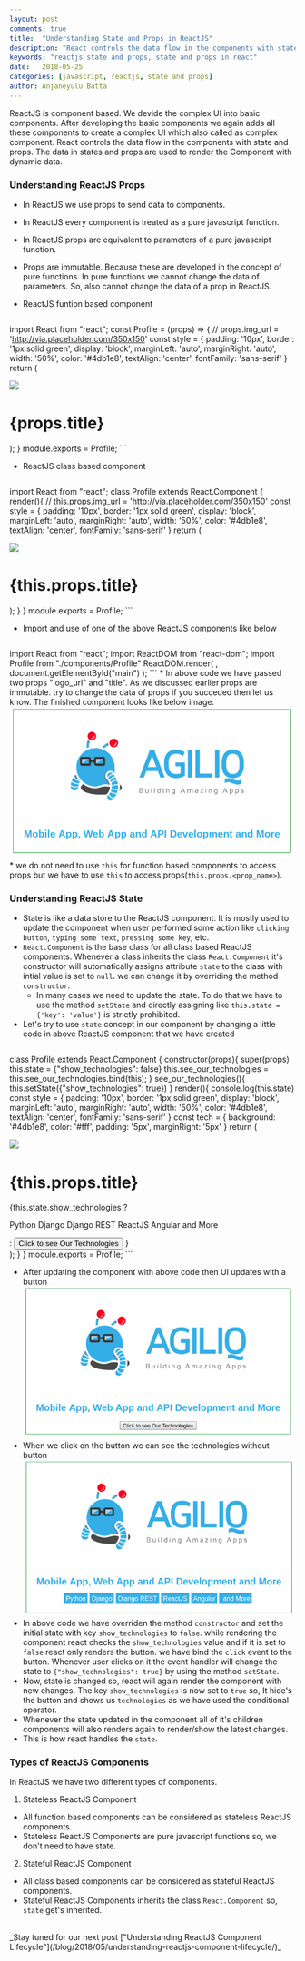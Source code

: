 ```yaml
---
layout: post
comments: true
title:  "Understanding State and Props in ReactJS"
description: "React controls the data flow in the components with state and props. The data in states and props are used to render the Component with dynamic data."
keywords: "reactjs state and props, state and props in react"
date:   2018-05-25
categories: [javascript, reactjs, state and props]
author: Anjaneyulu Batta
---
```


ReactJS is component based. We devide the complex UI into basic components. After developing the basic components we again adds all these components to create a complex UI which also called as complex component. React controls the data flow in the components with state and props. The data in states and props are used to render the Component with dynamic data.

### Understanding ReactJS Props
 * In ReactJS we use props to send data to components.
 * In ReactJS every component is treated as a pure javascript function.
 * In ReactJS props are equivalent to parameters of a pure javascript function.
 * Props are immutable. Because these are developed in the concept of pure functions. In pure functions we cannot change the data of parameters. So, also cannot change the data of a prop in ReactJS.

 * ReactJS funtion based component
	```javascript
import React from "react";
const Profile = (props) => {
	// props.img_url = 'http://via.placeholder.com/350x150'
	const style = {
		padding: '10px',
		border: '1px solid green',
		display: 'block',
	    marginLeft: 'auto',
	    marginRight: 'auto',
	    width: '50%',
	    color: '#4db1e8',
	    textAlign: 'center',
	    fontFamily: 'sans-serif'
	}
	return (
		<div style={style}>
			<img src={props.logo_url} height="250px"/>
			<h1>{props.title}</h1>
		</div>
	);
}
module.exports = Profile;
	```
 * ReactJS class based component
	```javascript
import React from "react";
class Profile extends React.Component {
	render(){
		// this.props.img_url = 'http://via.placeholder.com/350x150'
		const style = {
			padding: '10px',
			border: '1px solid green',
			display: 'block',
		    marginLeft: 'auto',
		    marginRight: 'auto',
		    width: '50%',
		    color: '#4db1e8',
		    textAlign: 'center',
		    fontFamily: 'sans-serif'
		}
		return (
			<div style={style}>
			  <img src={this.props.logo_url} height="250px"/>
			  <h1>{this.props.title}</h1>
			</div>
		);
	}
}
module.exports = Profile;
	```
 * Import and use of one of the above ReactJS components like below
	```javascript
import React from "react";
import ReactDOM from "react-dom";
import Profile from "./components/Profile"
ReactDOM.render(
	<Profile 
		logo_url="https://books.agiliq.com/projects/django-design-patterns/en/latest/_static/logo.png"
		title="Mobile App, Web App and API Development and More"/>,
	document.getElementById("main")
);
	```
	* In above code we have passed two props "logo_url" and "title". As we discussed earlier props are immutable. try to change the data of props if you succeded then let us know. The finished component looks like below image.
	![reactjs state and props](/assets/images/reactjs/agiliq_react_state_and_props.png)
	* we do not need to use `this` for function based components to access props but we have to use `this` to access props(`this.props.<prop_name>`).


### Understanding ReactJS State
* State is like a data store to the ReactJS component. It is mostly used to update the component when user performed some action like `clicking button`, `typing some text`, `pressing some key`, etc.
* `React.Component` is the base class for all class based ReactJS components. Whenever a class inherits the class `React.Component` it's constructor will automatically assigns attribute `state` to the class with intial value is set to `null`. we can change it by overriding the method `constructor`.
	* In many cases we need to update the state. To do that we have to use the method `setState` and directly assigning like `this.state = {'key': 'value'}` is strictly prohibited.
* Let's try to use `state` concept in our component by changing a little code in above ReactJS component that we have created
	```javascript
class Profile extends React.Component {
	constructor(props){
		super(props)
		this.state = {"show_technologies": false}
		this.see_our_technologies = this.see_our_technologies.bind(this);
	}
	see_our_technologies(){
		this.setState({"show_technologies": true})
	}
	render(){
		console.log(this.state)
		const style = {
			padding: '10px',
			border: '1px solid green',
			display: 'block',
		    marginLeft: 'auto',
		    marginRight: 'auto',
		    width: '50%',
		    color: '#4db1e8',
		    textAlign: 'center',
		    fontFamily: 'sans-serif'
		}
		const tech = {
			background: '#4db1e8',
			color: '#fff',
			padding: '5px',
			marginRight: '5px'
		}
		return (
			<div style={style}>
				<img src={this.props.img_url} height="250px"/>
				<h1>{this.props.title}</h1>
				{this.state.show_technologies ?
					<p>
						<span style={tech}>Python</span>
						<span style={tech}>Django</span>
						<span style={tech}>Django REST</span>
						<span style={tech}>ReactJS</span>
						<span style={tech}>Angular</span>
						<span style={tech}> and More</span>
					</p>
					:
					<button onClick={this.see_our_technologies}>Click to see Our Technologies</button>
				}
			</div>
		);
	}
}
module.exports = Profile;
	```
  * After updating the component with above code then UI updates with a button
  ![reactjs state and props](/assets/images/reactjs/agiliq_reactjs_state_button.png)
  * When we click on the button we can see the technologies without button
  ![reactjs state and props](/assets/images/reactjs/agiliq_react_state_technologies.png)
  * In above code we have overriden the method `constructor` and set the initial state with key `show_technologies` to `false`. while rendering the component react checks the `show_technologies` value and if it is set to `false` react only renders the button. we have bind the `click` event to the button. Whenever user clicks on it the event handler will change the state to `{"show_technologies": true}` by using the method `setState`.
  * Now, state is changed so, react will again render the component with new changes. The key `show_technologies` is now set to `true` so, It hide's the button and shows us `technologies` as we have used the conditional operator.
  * Whenever the state updated in the component all of it's children components will also renders again to render/show the latest changes.
  * This is how react handles the `state`.

### Types of ReactJS Components
In ReactJS we have two different types of components.
  1. Stateless ReactJS Component
  * All function based components can be considered as stateless ReactJS components.
  * Stateless ReactJS Components are pure javascript functions so, we don't need to have state.
  2. Stateful ReactJS Component
  * All class based components can be considered as stateful ReactJS components.
  * Stateful ReactJS Components inherits the class `React.Component` so, `state` get's inherited.

<br/>
_Stay tuned for our next post ["Understanding ReactJS Component Lifecycle"](/blog/2018/05/understanding-reactjs-component-lifecycle/)_
